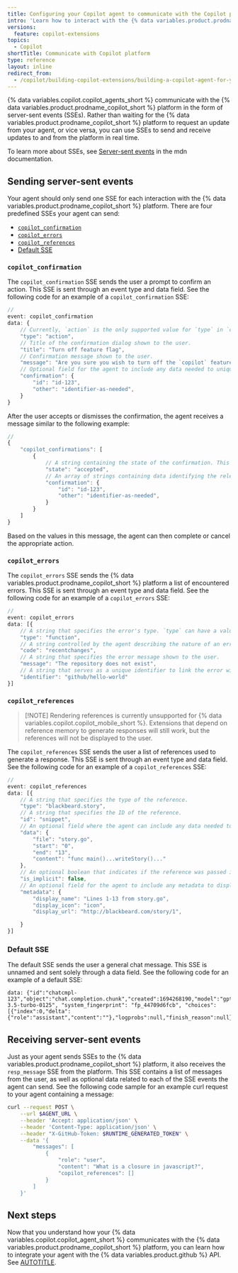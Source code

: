 ```yaml
---
title: Configuring your Copilot agent to communicate with the Copilot platform
intro: 'Learn how to interact with the {% data variables.product.prodname_copilot_short %} platform by sending and receiving server-sent events with your {% data variables.copilot.copilot_agent_short %}.'
versions:
  feature: copilot-extensions
topics:
  - Copilot
shortTitle: Communicate with Copilot platform
type: reference
layout: inline
redirect_from:
  - /copilot/building-copilot-extensions/building-a-copilot-agent-for-your-copilot-extension/configuring-your-copilot-agent-to-communicate-with-the-copilot-platform
---
```


{% data variables.copilot.copilot_agents_short %} communicate with the {% data variables.product.prodname_copilot_short %} platform in the form of server-sent events (SSEs). Rather than waiting for the {% data variables.product.prodname_copilot_short %} platform to request an update from your agent, or vice versa, you can use SSEs to send and receive updates to and from the platform in real time.

To learn more about SSEs, see [Server-sent events](https://developer.mozilla.org/en-US/docs/Web/API/Server-sent_events) in the mdn documentation.

## Sending server-sent events

Your agent should only send one SSE for each interaction with the {% data variables.product.prodname_copilot_short %} platform. There are four predefined SSEs your agent can send:

* [`copilot_confirmation`](#copilot_confirmation)
* [`copilot_errors`](#copilot_errors)
* [`copilot_references`](#copilot_references)
* [Default SSE](#default-sse)

### `copilot_confirmation`

The `copilot_confirmation` SSE sends the user a prompt to confirm an action. This SSE is sent through an event type and data field. See the following code for an example of a `copilot_confirmation` SSE:

```typescript annotate
//
event: copilot_confirmation
data: {
    // Currently, `action` is the only supported value for `type` in `copilot_confirmation`.
    "type": "action",
    // Title of the confirmation dialog shown to the user.
    "title": "Turn off feature flag",
    // Confirmation message shown to the user.
    "message": "Are you sure you wish to turn off the `copilot` feature flag?",
    // Optional field for the agent to include any data needed to uniquely identify this confirmation and take action once the decision is received from the client.
    "confirmation": {
        "id": "id-123",
        "other": "identifier-as-needed",
    }
}
```

After the user accepts or dismisses the confirmation, the agent receives a message similar to the following example:

```typescript annotate
//
{
    "copilot_confirmations": [
        {
            // A string containing the state of the confirmation. This value is either `accepted` or `dismissed`.
            "state": "accepted",
            // An array of strings containing data identifying the relevant action.
            "confirmation": {
                "id": "id-123",
                "other": "identifier-as-needed",
            }
        }
    ]
}
```

Based on the values in this message, the agent can then complete or cancel the appropriate action.

### `copilot_errors`

The `copilot_errors` SSE sends the {% data variables.product.prodname_copilot_short %} platform a list of encountered errors. This SSE is sent through an event type and data field. See the following code for an example of a `copilot_errors` SSE:

```typescript annotate
//
event: copilot_errors
data: [{
    // A string that specifies the error's type. `type` can have a value of `reference`, `function` or `agent`.
    "type": "function",
    // A string controlled by the agent describing the nature of an error.
    "code": "recentchanges",
    // A string that specifies the error message shown to the user.
    "message": "The repository does not exist",
    // A string that serves as a unique identifier to link the error with other resources such as references or function calls.
    "identifier": "github/hello-world"
}]
```

### `copilot_references`

> [!NOTE] Rendering references is currently unsupported for {% data variables.copilot.copilot_mobile_short %}. Extensions that depend on reference memory to generate responses will still work, but the references will not be displayed to the user.

The `copilot_references` SSE sends the user a list of references used to generate a response. This SSE is sent through an event type and data field. See the following code for an example of a `copilot_references` SSE:

```typescript annotate
//
event: copilot_references
data: [{
    // A string that specifies the type of the reference.
    "type": "blackbeard.story",
    // A string that specifies the ID of the reference.
    "id": "snippet",
    // An optional field where the agent can include any data needed to uniquely identify this reference.
    "data": {
        "file": "story.go",
        "start": "0",
        "end": "13",
        "content": "func main()...writeStory()..."
    },
    // An optional boolean that indicates if the reference was passed implicitly or explicitly.
    "is_implicit": false,
    // An optional field for the agent to include any metadata to display in the user's environment. If any of the below required fields are missing, then the reference will not be rendered in the UI.
    "metadata": {
        "display_name": "Lines 1-13 from story.go",
        "display_icon": "icon",
        "display_url": "http://blackbeard.com/story/1",

    }
}]
```

### Default SSE

The default SSE sends the user a general chat message. This SSE is unnamed and sent solely through a data field. See the following code for an example of a default SSE:

```text
data: {"id":"chatcmpl-123","object":"chat.completion.chunk","created":1694268190,"model":"gpt-3.5-turbo-0125", "system_fingerprint": "fp_44709d6fcb", "choices":[{"index":0,"delta":{"role":"assistant","content":""},"logprobs":null,"finish_reason":null}]}
```

## Receiving server-sent events

Just as your agent sends SSEs to the {% data variables.product.prodname_copilot_short %} platform, it also receives the `resp_message` SSE from the platform. This SSE contains a list of messages from the user, as well as optional data related to each of the SSE events the agent can send. See the following code sample for an example curl request to your agent containing a message:

```bash
curl --request POST \
    --url $AGENT_URL \
    --header 'Accept: application/json' \
    --header 'Content-Type: application/json' \
    --header "X-GitHub-Token: $RUNTIME_GENERATED_TOKEN" \
    --data '{
        "messages": [
            {
                "role": "user",
                "content": "What is a closure in javascript?",
                "copilot_references": []
            }
        ]
    }'
```

## Next steps

Now that you understand how your {% data variables.copilot.copilot_agent_short %} communicates with the {% data variables.product.prodname_copilot_short %} platform, you can learn how to integrate your agent with the {% data variables.product.github %} API. See [AUTOTITLE](/copilot/building-copilot-extensions/building-a-copilot-agent-for-your-copilot-extension/configuring-your-copilot-agent-to-communicate-with-github).
